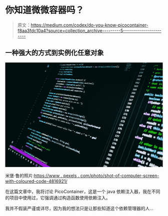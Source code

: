 # 你知道微微容器吗？

> 原文：<https://medium.com/codex/do-you-know-picocontainer-f8aa3fdc10a4?source=collection_archive---------5----------------------->

## 一种强大的方式**到**实例化任意**对象**

![](img/d679e618b8049dd5323580500dfbfabc.png)

米堡·鲁的照片:[https://www . pexels . com/photo/shot-of-computer-screen-with-coloured-code-4816921/](https://www.pexels.com/photo/shot-of-computer-screen-with-multicoloured-code-4816921/)

在这篇文章中，我将讨论 PicoContainer，这是一个 java 依赖注入器，我在不同的项目中使用过，它强调通过构造函数使用依赖注入。

我并不假装严谨或详尽，因为我的想法只是让那些知道这个依赖管理器的人…